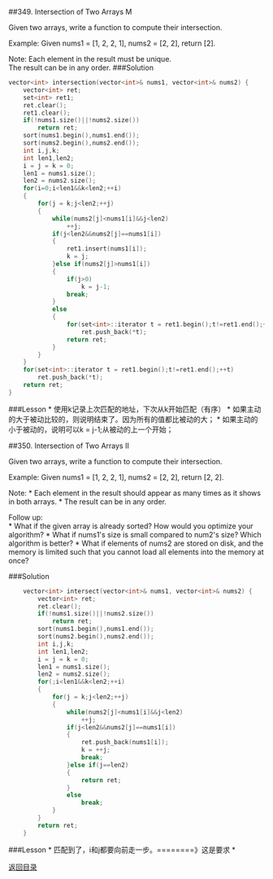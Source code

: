 ##349. Intersection of Two Arrays M

Given two arrays, write a function to compute their intersection.

Example:
Given nums1 = [1, 2, 2, 1], nums2 = [2, 2], return [2].

Note:
Each element in the result must be unique.<br>
The result can be in any order.
###Solution
```C
vector<int> intersection(vector<int>& nums1, vector<int>& nums2) {
    vector<int> ret;
    set<int> ret1;
    ret.clear();
    ret1.clear();
    if(!nums1.size()||!nums2.size())
        return ret;
    sort(nums1.begin(),nums1.end());
    sort(nums2.begin(),nums2.end());
    int i,j,k;
    int len1,len2;
    i = j = k = 0;
    len1 = nums1.size();
    len2 = nums2.size();
    for(i=0;i<len1&&k<len2;++i)
    {
        for(j = k;j<len2;++j)
        {
            while(nums2[j]<nums1[i]&&j<len2)
    	        ++j;
            if(j<len2&&nums2[j]==nums1[i])
    	    {
    	        ret1.insert(nums1[i]);
    	        k = j;
    	    }else if(nums2[j]>nums1[i])
            {
                if(j>0)
                    k = j-1;
	            break;
            }
            else
            {
                for(set<int>::iterator t = ret1.begin();t!=ret1.end();++t)
                    ret.push_back(*t);
                return ret;                
            }
        }
    }
    for(set<int>::iterator t = ret1.begin();t!=ret1.end();++t)
        ret.push_back(*t);
    return ret;
}
```

###Lesson
* 
使用k记录上次匹配的地址，下次从k开始匹配（有序）
* 
如果主动的大于被动比较的，则说明结束了。因为所有的值都比被动的大；
* 
如果主动的小于被动的，说明可以k = j-1;从被动的上一个开始；

##350. Intersection of Two Arrays II 

Given two arrays, write a function to compute their intersection.

Example:
Given nums1 = [1, 2, 2, 1], nums2 = [2, 2], return [2, 2].

Note:
* 
Each element in the result should appear as many times as it shows in both arrays.
* 
The result can be in any order.

Follow up:<br>
* 
What if the given array is already sorted? How would you optimize your algorithm?
* 
What if nums1's size is small compared to num2's size? Which algorithm is better?
* 
What if elements of nums2 are stored on disk, and the memory is limited such that you cannot load all elements into the memory at once?

###Solution
```C
    vector<int> intersect(vector<int>& nums1, vector<int>& nums2) {
        vector<int> ret;
        ret.clear();
        if(!nums1.size()||!nums2.size())
            return ret;
        sort(nums1.begin(),nums1.end());
        sort(nums2.begin(),nums2.end());
        int i,j,k;
        int len1,len2;
        i = j = k = 0;
        len1 = nums1.size();
        len2 = nums2.size();
        for(;i<len1&&k<len2;++i)
        {
            for(j = k;j<len2;++j)
            {
                while(nums2[j]<nums1[i]&&j<len2)
        	        ++j;
                if(j<len2&&nums2[j]==nums1[i])
        	    {
        	        ret.push_back(nums1[i]);
        	        k = ++j;
                    break;
        	    }else if(j==len2)
                {
                    return ret;
                }
                else
                    break;         
            }
        }
        return ret;
    }
```
###Lesson
* 
匹配到了，i和j都要向前走一步。========》这是要求
* 


[返回目录](README.md)
